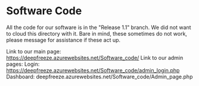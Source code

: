 # Software Code

All the code for our software is in the "Release 1.1" branch. We did not want to cloud this directory with it.
Bare in mind, these sometimes do not work, please message for assistance if these act up.

Link to our main page: https://deepfreeze.azurewebsites.net/Software_code/
Link to our admin pages:
Login: https://deepfreeze.azurewebsites.net/Software_code/admin_login.php
Dashboard: deepfreeze.azurewebsites.net/Software_code/Admin_page.php
